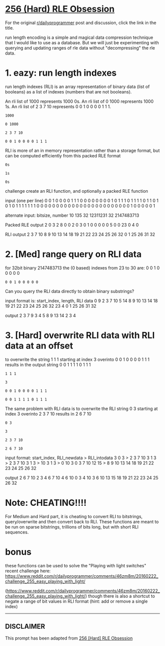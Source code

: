 # [256 (Hard) RLE Obsession](https://www.reddit.com/r/dailyprogrammer/comments/48w88o/20160304_challenge_256_hard_rle_obsession/)

For the original [r/dailyprogrammer](https://www.reddit.com/r/dailyprogrammer/) post and discussion, click the link in the title.

run length encoding is a simple and magical data compression technique that I would like to use as a database.  But we will just be experimenting with querying and updating ranges of rle data without "decompressing" the rle data.

# 1. eazy: run length indexes
run length indexes (RLI) is an array representation of binary data (list of booleans) as a list of indexes (numbers that are not booleans).

An rli list of 1000 represents 1000 0s.
An rli list of 0 1000 represents 1000 1s.
An rli list of 2 3 7 10 represents 0 0 1 0 0 0 0 1 1 1. 


```
1000
```

```
0 1000
```

```
2 3 7 10
```

```
0 0 1 0 0 0 0 1 1 1
```
RLI is more of an in memory representation rather than a storage format, but can be computed efficiently from this packed RLE format


```
0s
```

```
1s
```

```
0s
```
challenge
create an RLI function, and optionally a packed RLE function

input  (one per line)
0 0 1 0 0 0 0 1 1 1
0 0 0 0 0 0 0 0 1 0 1 1 1 0 1 1 1 1 0 1 1 0 1 0 1 0 1 1 1 1 1 1
1 0 0 0 0 0 0 0 0 0 0 0 0 0 0 0 0 0 0 0 0 0 0 0 0 1 0 0 0 0 0 1

alternate input: bitsize, number
10 135
32 12311231
32 2147483713

Packed RLE output
2 0 3 2
8 0 0 2 0 3 0 1 0 0 0 0 0 5
0 0 23 0 4 0

RLI output
2 3 7 10
8 9 10 13 14 18 19 21 22 23 24 25 26 32
0 1 25 26 31 32

# 2. [Med] range query on RLI data
for 32bit binary 2147483713 the (0 based) indexes from 23 to 30 are: 0 0 1 0 0 0 0 0


```
0 0 1 0 0 0 0 0
```
Can you query the RLI data directly to obtain binary substrings?

input format is:  start_index, length, RLI data
0 9 2 3 7 10
5 14 8 9 10 13 14 18 19 21 22 23 24 25 26 32
23 4 0 1 25 26 31 32

output
2 3 7 9
3 4 5 8 9 13 14
2 3 4

# 3. [Hard] overwrite RLI data with RLI data at an offset
to overwrite the string 1 1 1 starting at index 3 overinto 0 0 1 0 0 0 0 1 1 1 results in the output string 0 0 1 1 1 1 0 1 1 1


```
1 1 1
```

```
3
```

```
0 0 1 0 0 0 0 1 1 1
```

```
0 0 1 1 1 1 0 1 1 1
```
The same problem with RLI data is to overwrite the RLI string 0 3 starting at index 3 overinto 2 3 7 10 results in 2 6 7 10


```
0 3
```

```
3
```

```
2 3 7 10
```

```
2 6 7 10
```
input format: start_index, RLI_newdata > RLI_intodata
3 0 3 > 2 3 7 10
3 1 3 > 2 3 7 10
3 1 3 > 10
3 1 3 > 0 10
3 0 3 7 10 12 15 > 8 9 10 13 14 18 19 21 22 23 24 25 26 32

output
2 6 7 10
2 3 4 6 7 10
4 6 10
0 3 4 10
3 6 10 13 15 18 19 21 22 23 24 25 26 32

# Note: CHEATING!!!!
For Medium and Hard part, it is cheating to convert RLI to bitstrings, query/overwrite and then convert back to RLI.  These functions are meant to be run on sparse bitstrings, trillions of bits long, but with short RLI sequences.

# bonus
these functions can be used to solve the "Playing with light switches" recent challenge here: https://www.reddit.com/r/dailyprogrammer/comments/46zm8m/20160222_challenge_255_easy_playing_with_light/

(https://www.reddit.com/r/dailyprogrammer/comments/46zm8m/20160222_challenge_255_easy_playing_with_light/)
though there is also a shortcut to negate a range of bit values in RLI format (hint: add or remove a single index)


----
## **DISCLAIMER**
This prompt has been adapted from [256 [Hard] RLE Obsession](https://www.reddit.com/r/dailyprogrammer/comments/48w88o/20160304_challenge_256_hard_rle_obsession/
)
